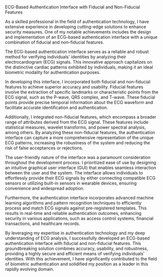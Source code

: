 ECG-Based Authentication Interface with Fiducial and Non-Fiducial Features

As a skilled professional in the field of authentication technology, I have extensive experience in developing cutting-edge solutions to enhance security measures. One of my notable achievements includes the design and implementation of an ECG-based authentication interface with a unique combination of fiducial and non-fiducial features.

The ECG-based authentication interface serves as a reliable and robust method for verifying individuals' identities by analyzing their electrocardiogram (ECG) signals. This innovative approach capitalizes on the distinctive cardiac patterns exhibited by individuals, making it an ideal biometric modality for authentication purposes.

In developing this interface, I incorporated both fiducial and non-fiducial features to achieve superior accuracy and usability. Fiducial features involve the extraction of specific landmarks or characteristic points from the ECG signal, such as the P-wave, QRS complex, and T-wave. These fiducial points provide precise temporal information about the ECG waveform and facilitate accurate identification and authentication.

Additionally, I integrated non-fiducial features, which encompass a broader range of attributes derived from the ECG signal. These features include statistical measures, wavelet transforms, and power spectral analysis, among others. By analyzing these non-fiducial features, the authentication interface can capture a more comprehensive representation of the unique ECG patterns, increasing the robustness of the system and reducing the risk of false acceptances or rejections.

The user-friendly nature of the interface was a paramount consideration throughout the development process. I prioritized ease of use by designing an intuitive graphical user interface (GUI) that enables seamless interaction between the user and the system. The interface allows individuals to effortlessly provide their ECG signals by either connecting compatible ECG sensors or utilizing built-in sensors in wearable devices, ensuring convenience and widespread adoption.

Furthermore, the authentication interface incorporates advanced machine learning algorithms and pattern recognition techniques to efficiently process and match ECG signals against pre-registered templates. This results in real-time and reliable authentication outcomes, enhancing security in various applications, such as access control systems, financial transactions, and healthcare records.

By leveraging my expertise in authentication technology and my deep understanding of ECG analysis, I successfully developed an ECG-based authentication interface with fiducial and non-fiducial features. This groundbreaking solution combines accuracy, usability, and robustness, providing a highly secure and efficient means of verifying individuals' identities. With this achievement, I have significantly contributed to the field of biometric authentication and solidified my position as a leader in this rapidly evolving domain.
